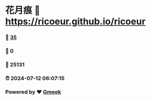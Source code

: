 # 花月痕 :link: https://ricoeur.github.io/ricoeur 
### :page_facing_up: [35](https://ricoeur.github.io/ricoeur/tag.html) 
### :speech_balloon: 0 
### :hibiscus: 25131 
### :alarm_clock: 2024-07-12 06:07:15 
### Powered by :heart: [Gmeek](https://github.com/Meekdai/Gmeek)

